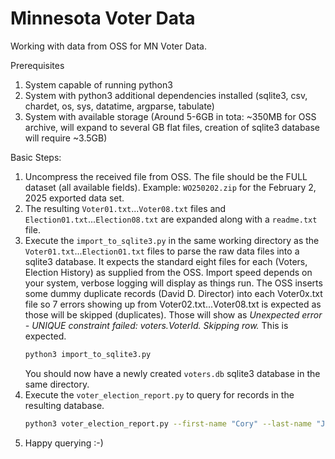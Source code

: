 # Minnesota Voter Data

Working with data from OSS for MN Voter Data.

Prerequisites 
1. System capable of running python3
2. System with python3 additional dependencies installed (sqlite3, csv, chardet, os, sys, datatime, argparse, tabulate)
3. System with available storage (Around 5-6GB in tota: ~350MB for OSS archive, will expand to several GB flat files, creation of sqlite3 database will require ~3.5GB)

Basic Steps: 
1. Uncompress the received file from OSS. The file should be the FULL dataset (all available fields). Example: `WO250202.zip` for the February 2, 2025 exported data set.
2. The resulting `Voter01.txt`...`Voter08.txt` files and `Election01.txt`...`Election08.txt` are expanded along with a `readme.txt` file.
3. Execute the `import_to_sqlite3.py` in the same working directory as the `Voter01.txt`...`Election01.txt` files to parse the raw data files into a sqlite3 database. It expects the standard eight files for each (Voters, Election History) as supplied from the OSS. Import speed depends on your system, verbose logging will display as things run. The OSS inserts some dummy duplicate records (David D. Director) into each Voter0x.txt file so 7 errors showing up from Voter02.txt...Voter08.txt is expected as those will be skipped (duplicates). Those will show as _Unexpected error - UNIQUE constraint failed: voters.VoterId. Skipping row._ This is expected. 
   ``` bash
   python3 import_to_sqlite3.py
   ```
   You should now have a newly created `voters.db` sqlite3 database in the same directory. 
4. Execute the `voter_election_report.py` to query for records in the resulting database.
   ``` bash
   python3 voter_election_report.py --first-name "Cory" --last-name "Johnson" --zip-code "55947" --db-name "voters.db"
   ```
5. Happy querying :-) 
